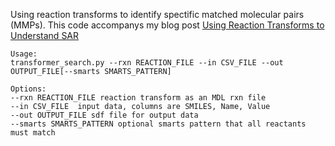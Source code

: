 Using reaction transforms to identify spectific matched molecular pairs (MMPs).  This code accompanys my blog post [Using Reaction Transforms to Understand SAR](https://practicalcheminformatics.blogspot.com/2019/06/using-reaction-transforms-to-understand.html) 

```
Usage:
transformer_search.py --rxn REACTION_FILE --in CSV_FILE --out OUTPUT_FILE[--smarts SMARTS_PATTERN]

Options:
--rxn REACTION_FILE reaction transform as an MDL rxn file
--in CSV_FILE  input data, columns are SMILES, Name, Value
--out OUTPUT_FILE sdf file for output data
--smarts SMARTS_PATTERN optional smarts pattern that all reactants must match
```

